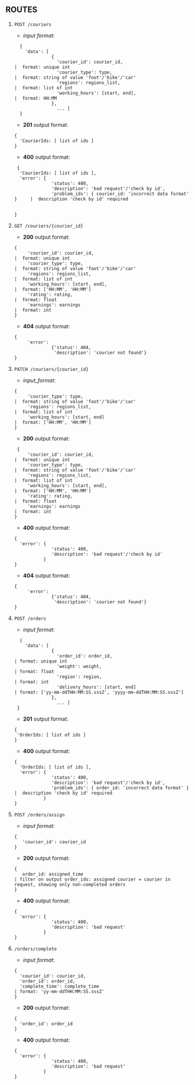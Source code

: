 ## ROUTES
1. `POST /couriers`
    - *input format*: 
    ```
      {
        'data': [ 
                  {
                    'courier_id': courier_id,                                |  format: unique int
                    'courier_type': type,                                    |  format: string of value 'foot'/'bike'/'car'
                    'regions': regions_list,                                 |  format: list of int
                    'working_hours': [start, end],                           |  format: HH:MM
                  }, 
                    ... ]
      }
    ```
    - **201** output format:
    ```
    {
      'CourierIds: [ list of ids ]
    }
    ```
    
    - **400** output format:
    ```
     {
      'CourierIds: [ list of ids ],
      'error': {
                  'status': 400,
                  'description': 'bad request'/'check by id',
                  'problem_ids': { courier_id: 'incorrect data format' }     |  description 'check by id' required  
                  
                  
    }
    ```
 2. `GET /couriers/{courier_id}`
    - **200** output format:
    ```
    {
         'courier_id': courier_id,                                           |  format: unique int
         'courier_type': type,                                               |  format: string of value 'foot'/'bike'/'car'
         'regions': regions_list,                                            |  format: list of int
         'working_hours': [start, end],                                      |  format: ['HH:MM', 'HH:MM']
         'rating': rating,                                                   |  format: float
         'earnings': earnings                                                |  format: int
    }
    ```
    - **404** output format:
    ```
    {
         'error': 
                  {'status': 404,
                   'description': 'courier not found'}
    }
    ```
 3. `PATCH /couriers/{courier_id}`
    - *input_format*:
    ```
    {
         'courier_type': type,                                               |  format: string of value 'foot'/'bike'/'car'
         'regions': regions_list,                                            |  format: list of int
         'working_hours': [start, end]                                       |  format: ['HH:MM', 'HH:MM']
    }
    ```
    - **200** output format:
    ```
     {
         'courier_id': courier_id,                                           |  format: unique int
         'courier_type': type,                                               |  format: string of value 'foot'/'bike'/'car'
         'regions': regions_list,                                            |  format: list of int
         'working_hours': [start, end],                                      |  format: ['HH:MM', 'HH:MM']
         'rating': rating,                                                   |  format: float
         'earnings': earnings                                                |  format: int
    }
    ```
    - **400** output format:
    ```
    {
      'error': {
                  'status': 400,
                  'description': 'bad request'/'check by id'   
               }
    }
    ```
    - **404** output format:
    ```
    {
         'error': 
                  {'status': 404,
                   'description': 'courier not found'}
    }
    ```
 4. `POST /orders`
    - *input format*: 
    ```
      {
        'data': [ 
                  {
                    'order_id': order_id,                                    | format: unique int
                    'weight': weight,                                        | format: float
                    'region': region,                                        | format: int
                    'delivery_hours': [start, end]                           | format: ['yy-mm-ddTHH:MM:SS.sssZ', 'yyyy-mm-ddTHH:MM:SS.sssZ']
                  },
                    ... ]
     }
     ```
     - **201** output format:
     ```
     {
      'OrderIds: [ list of ids ]
     }
     ```
     - **400** output format:
     ```
     {
       'OrderIds: [ list of ids ],
       'error': {
                   'status': 400,
                   'description': 'bad request'/'check by id',
                   'problem_ids': { order_id: 'incorrect data format' }       |  description 'check by id' required  
                }   
     }
     ```
 5. `POST /orders/assign`
    - *input format*: 
    ```
    {
       'courier_id': courier_id
    }
    ```
    - **200** output format:
    ```
    {
       order_id: assigned_time                                                | filter on output order_ids: assigned courier = courier in request, showing only non-completed orders
    }
    ```
    - **400** output format:
    ```
    {
      'error': {
                  'status': 400,
                  'description': 'bad request' 
               }
    }
    ```
  6. `/orders/complete`
     - *input format*:
     ```
     {
       'courier_id': courier_id,
       'order_id': order_id,
       'complete_time': complete_time                                          | format: 'yy-mm-ddTHH:MM:SS.sssZ'
     }
     ```
     - **200** output format:
     ```
     {
       'order_id': order_id
     }
     ```
     - **400** output format:
     ```
     {
       'error': {
                   'status': 400,
                   'description': 'bad request' 
                }
     }
     ```
